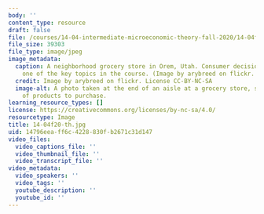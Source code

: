 ```yaml
---
body: ''
content_type: resource
draft: false
file: /courses/14-04-intermediate-microeconomic-theory-fall-2020/14-04f20-th.jpg
file_size: 39303
file_type: image/jpeg
image_metadata:
  caption: A neighborhood grocery store in Orem, Utah. Consumer decisions-making is
    one of the key topics in the course. (Image by arybreed on flickr. License CC-BY-NC-SA.)
  credit: Image by arybreed on flickr. License CC-BY-NC-SA
  image-alt: A photo taken at the end of an aisle at a grocery store, showing a plethora
    of products to purchase.
learning_resource_types: []
license: https://creativecommons.org/licenses/by-nc-sa/4.0/
resourcetype: Image
title: 14-04f20-th.jpg
uid: 14796eea-ff6c-4228-830f-b2671c31d147
video_files:
  video_captions_file: ''
  video_thumbnail_file: ''
  video_transcript_file: ''
video_metadata:
  video_speakers: ''
  video_tags: ''
  youtube_description: ''
  youtube_id: ''
---
```

